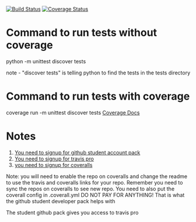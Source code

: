 [![Build Status](https://travis-ci.com/kaw393939/IS218SP21_CALC.svg?branch=master)](https://travis-ci.com/kaw393939/IS218SP21_CALC)
[![Coverage Status](https://coveralls.io/repos/github/JohnnyPillacela/CalculatorUnitTesting/badge.svg?branch=master)](https://coveralls.io/github/JohnnyPillacela/CalculatorUnitTesting?branch=master)
# Command to run tests without coverage

python -m unittest discover tests

note - "discover tests" is telling python to find the tests in the tests directory

# Command to run tests with coverage
coverage run -m unittest discover tests
[Coverage Docs](https://coverage.readthedocs.io/en/latest/)

# Notes

1.  [You need to signup for github student account pack](https://education.github.com/pack)
2.  [You need to signup for travis pro](https://travis-ci.com/)
3.  [you need to signup for coveralls](https://coveralls.io/)

Note: you will need to enable the repo on coveralls and change the readme to use the travis and coveralls links for your repo.  Remember you need to sync the repos on coveralls to see new repo.  You need to also put the coverall config in .coverall.yml
DO NOT PAY FOR ANYTHING!  That is what the github student developer pack helps with 

The student github pack gives you access to travis pro 